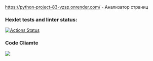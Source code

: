 https://python-project-83-vzsp.onrender.com/ - Анализатор страниц
### Hexlet tests and linter status:
[![Actions Status](https://github.com/Glam52/python-project-83/actions/workflows/hexlet-check.yml/badge.svg)](https://github.com/Glam52/python-project-83/actions)
### Code Cliamte
<a href="https://codeclimate.com/github/Glam52/python-project-83/maintainability"><img src="https://api.codeclimate.com/v1/badges/190b078c7a23ab909786/maintainability" /></a>
